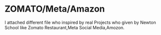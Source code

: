 # ZOMATO/Meta/Amazon
I attached different file who inspired by real Projects who given by Newton School like Zomato Restaurant,Meta Social Media,Amozon. 
